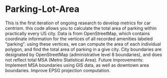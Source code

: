 # Parking-Lot-Area
This is the first iteration of ongoing research to develop metrics for car centrism. this code allows you to calculate the total area of parking within practically every US city.
Data is from OpenStreetMap, which contains coordinate information for the vertices of all recorded amenities labeled "parking". using these vertices, we can compute the area of each individual polygon, and find the total area of parking in a give city. 
City boundaries are designated by OpenStreetMap (administrative level 8 boundaries), and does not reflect total MSA (Metro Statistical Area). 
Future Improvements: Implement MSA boundaries using GIS data, as well as downtown area boundaries. Improve EPSG projection computation.

